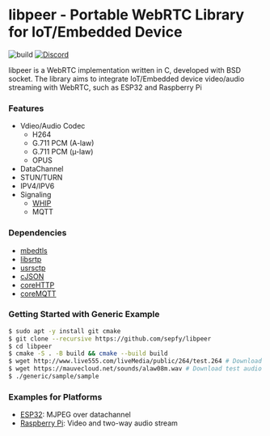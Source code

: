 # libpeer - Portable WebRTC Library for IoT/Embedded Device

![build](https://github.com/sepfy/pear/actions/workflows/build.yml/badge.svg)
[![Discord](https://img.shields.io/discord/1265486725967253667?logo=discord)](https://discord.gg/AsPgabeS67)

libpeer is a WebRTC implementation written in C, developed with BSD socket. The library aims to integrate IoT/Embedded device video/audio streaming with WebRTC, such as ESP32 and Raspberry Pi

### Features

- Vdieo/Audio Codec
  - H264
  - G.711 PCM (A-law)
  - G.711 PCM (µ-law)
  - OPUS
- DataChannel
- STUN/TURN
- IPV4/IPV6
- Signaling
  - [WHIP](https://www.ietf.org/archive/id/draft-ietf-wish-whip-01.html)
  - MQTT

### Dependencies

* [mbedtls](https://github.com/Mbed-TLS/mbedtls)
* [libsrtp](https://github.com/cisco/libsrtp)
* [usrsctp](https://github.com/sctplab/usrsctp)
* [cJSON](https://github.com/DaveGamble/cJSON.git)
* [coreHTTP](https://github.com/FreeRTOS/coreHTTP)
* [coreMQTT](https://github.com/FreeRTOS/coreMQTT)

### Getting Started with Generic Example
```bash
$ sudo apt -y install git cmake
$ git clone --recursive https://github.com/sepfy/libpeer
$ cd libpeer
$ cmake -S . -B build && cmake --build build
$ wget http://www.live555.com/liveMedia/public/264/test.264 # Download test video file
$ wget https://mauvecloud.net/sounds/alaw08m.wav # Download test audio file
$ ./generic/sample/sample
```

### Examples for Platforms
- [ESP32](https://github.com/sepfy/libpeer/tree/main/examples/esp32): MJPEG over datachannel
- [Raspberry Pi](https://github.com/sepfy/libpeer/tree/main/examples/raspberrypi): Video and two-way audio stream
